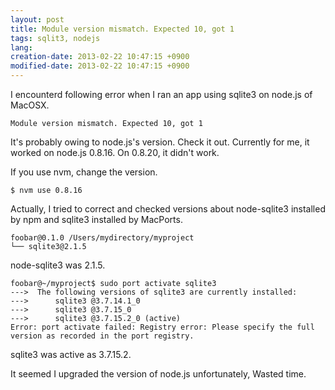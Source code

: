 ```yaml
---
layout: post
title: Module version mismatch. Expected 10, got 1
tags: sqlit3, nodejs
lang: 
creation-date: 2013-02-22 10:47:15 +0900
modified-date: 2013-02-22 10:47:15 +0900
---
```

I encounterd following error when I ran an app using sqlite3 on node.js of MacOSX.

    Module version mismatch. Expected 10, got 1

It's probably owing to node.js's version. Check it out.
Currently for me, it worked on node.js 0.8.16.
On 0.8.20, it didn't work.

If you use nvm, change the version.

    $ nvm use 0.8.16


Actually, I tried to correct and checked versions about 
node-sqlite3 installed by npm and sqlite3 installed by MacPorts.

    foobar@0.1.0 /Users/mydirectory/myproject
    └── sqlite3@2.1.5 

node-sqlite3 was 2.1.5.

    foobar@~/myproject$ sudo port activate sqlite3
    --->  The following versions of sqlite3 are currently installed:
    --->      sqlite3 @3.7.14.1_0
    --->      sqlite3 @3.7.15_0
    --->      sqlite3 @3.7.15.2_0 (active)
    Error: port activate failed: Registry error: Please specify the full version as recorded in the port registry.

sqlite3 was active as 3.7.15.2.

It seemed I upgraded the version of node.js unfortunately, Wasted time.
